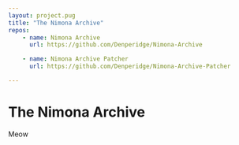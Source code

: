 ```yaml
---
layout: project.pug
title: "The Nimona Archive"
repos:
    - name: Nimona Archive
      url: https://github.com/Denperidge/Nimona-Archive

    - name: Nimona Archive Patcher
      url: https://github.com/Denperidge/Nimona-Archive-Patcher

---
```


# The Nimona Archive
Meow

